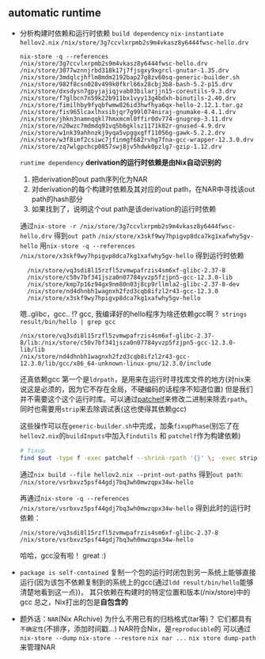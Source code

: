 ## automatic runtime
- 分析构建时依赖和运行时依赖
  `build dependency`
  `nix-instantiate hellov2.nix`
      ```/nix/store/3g7ccvlxrpmb2s9m4vkasz8y6444fwsc-hello.drv```
  
  `nix-store -q --references /nix/store/3g7ccvlxrpmb2s9m4vkasz8y6444fwsc-hello.drv`
      ```
        /nix/store/3077wznnjrbd318k17j7fjsgxy9xgrcl-gnutar-1.35.drv
        /nix/store/3mdqlcjhflm8mdm2192bap27g8zv60sq-generic-builder.sh
        /nix/store/982f8csn028v499k0fkrl66x28cbj3b8-bash-5.2-p15.drv
        /nix/store/dxsdysn7gpyjajiqjvab03bilarjjn15-coreutils-9.3.drv
        /nix/store/f7glbcn7n59k22b911bx1vyy13g4bdxh-binutils-2.40.drv
        /nix/store/fimilhby9fyqbfwmw826id3hwfhya6qx-hello-2.12.1.tar.gz
        /nix/store/fis965lcaxlhxsibjqr7g99l074niraj-gnumake-4.4.1.drv
        /nix/store/jhkn3namnqqkl7hmxmcml0ffir0dv774-gnugrep-3.11.drv
        /nix/store/n20wzc7mdmdq91vq5b6gklsz1171k82r-gnused-4.9.drv
        /nix/store/w1nk39ahhnzkj9yqa5vpggxgff11056g-gawk-5.2.2.drv
        /nix/store/w3f8imf2csiwc7jfinmgf682rvhg7fna-gcc-wrapper-12.3.0.drv
        /nix/store/zq7wlgpchcp0857swj8jv5hdwk0pzlg7-gzip-1.12.drv
      ```


  `runtime dependency`
  **derivation的运行时依赖是由Nix自动识别的**
  1. 把derivation的out path序列化为NAR
  2. 对derivation的每个构建时依赖及其对应的out path，在NAR中寻找该out path的hash部分
  3. 如果找到了，说明这个out path是该derivation的运行时依赖

  通过`nix-store -r /nix/store/3g7ccvlxrpmb2s9m4vkasz8y6444fwsc-hello.drv`
  得到`out path` `/nix/store/x3skf9wy7hpigvp8dca7kg1xafwhy5gv-hello`
  用`nix-store -q --references /nix/store/x3skf9wy7hpigvp8dca7kg1xafwhy5gv-hello`
  得到运行时依赖
  ```
    /nix/store/vq3sdi8l15rzfl5zvmwpafrzis4sm6xf-glibc-2.37-8
    /nix/store/c50v7bf341jsza0n07784yvzp5fzjpn5-gcc-12.3.0-lib
    /nix/store/kmp7p16z94gx9nm80n03j8cp9rllmla2-glibc-2.37-8-dev
    /nix/store/nd4dhnbh1wagnxh2fzd3cqb8ifzl2r43-gcc-12.3.0
    /nix/store/x3skf9wy7hpigvp8dca7kg1xafwhy5gv-hello
  ```
  嗯..glibc，gcc.. !? gcc, 我编译好的hello程序为啥还依赖gcc啊？
  `strings result/bin/hello | grep gcc`
  ```
  /nix/store/vq3sdi8l15rzfl5zvmwpafrzis4sm6xf-glibc-2.37-8/lib:/nix/store/c50v7bf341jsza0n07784yvzp5fzjpn5-gcc-12.3.0-lib/lib
  /nix/store/nd4dhnbh1wagnxh2fzd3cqb8ifzl2r43-gcc-12.3.0/lib/gcc/x86_64-unknown-linux-gnu/12.3.0/include
  ```
  还真依赖gcc 
  第一个是`ldrpath`，是用来在运行时寻找库文件的地方(对nix来说这是必须的，因为它不存在全局，不硬编码的话程序不知道位置)
  但是我们并不需要这个这个运行时库。可以通过[patchelf](https://github.com/NixOS/patchelf)来修改二进制来除去`rpath`。同时也需要用`strip`来去除调试表(这也使得其依赖gcc)

  这些操作可以在`generic-builder.sh`中完成，加条`fixupPhase`(别忘了在`hellov2.nix`的`buildInputs`中加入`findutils` 和 `patchelf`作为构建依赖)
  ```bash
  # fixup
  find $out -type f -exec patchelf --shrink-rpath '{}' \; -exec strip '{}' \; 2>/dev/null
  ```

  通过`nix build --file hellov2.nix --print-out-paths`
  得到`out path`: `/nix/store/vsrbxvz5psf44gdj7bq3wh0mwzqpx34w-hello`

  再通过`nix-store -q --references /nix/store/vsrbxvz5psf44gdj7bq3wh0mwzqpx34w-hello`
  得到此时的运行时依赖：
  ```
  /nix/store/vq3sdi8l15rzfl5zvmwpafrzis4sm6xf-glibc-2.37-8
  /nix/store/vsrbxvz5psf44gdj7bq3wh0mwzqpx34w-hello
  ```
  哈哈，gcc没有啦！ great :)

  
- `package is self-contained`
  复制一个包的运行时闭包到另一系统上能够直接运行(因为该包不依赖复制到的系统上的gcc(通过`ldd result/bin/hello`能够清楚地看到这一点))，
  其只依赖在构建时的特定位置和版本(/nix/store)中的gcc
  总之，Nix打出的包是**自包含的**



- 题外话：`NAR`(Nix ARchive)
为什么不用已有的归档格式(tar等)？
  它们都具有`不确定性`(不排序，添加时间戳...)
  NAR符合Nix，是`reproducible`的
  可以通过`nix-store --dump` `nix-store --restore` `nix nar ...` `nix store dump-path`来管理NAR
